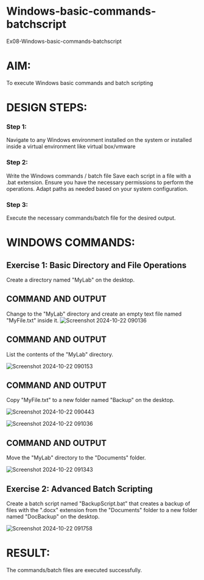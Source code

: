 # Windows-basic-commands-batchscript
Ex08-Windows-basic-commands-batchscript

# AIM:
To execute Windows basic commands and batch scripting

# DESIGN STEPS:

### Step 1:

Navigate to any Windows environment installed on the system or installed inside a virtual environment like virtual box/vmware 

### Step 2:

Write the Windows commands / batch file
Save each script in a file with a .bat extension.
Ensure you have the necessary permissions to perform the operations.
Adapt paths as needed based on your system configuration.
### Step 3:

Execute the necessary commands/batch file for the desired output. 

# WINDOWS COMMANDS:
## Exercise 1: Basic Directory and File Operations
Create a directory named "MyLab" on the desktop.


## COMMAND AND OUTPUT

Change to the "MyLab" directory and create an empty text file named "MyFile.txt" inside it.
![Screenshot 2024-10-22 090136](https://github.com/user-attachments/assets/6617509f-9597-450d-bdab-381d3f4ea156)




## COMMAND AND OUTPUT

List the contents of the "MyLab" directory.

![Screenshot 2024-10-22 090153](https://github.com/user-attachments/assets/1ed9cfd3-35bd-423c-9823-c97168ea1bea)

## COMMAND AND OUTPUT

Copy "MyFile.txt" to a new folder named "Backup" on the desktop.

![Screenshot 2024-10-22 090443](https://github.com/user-attachments/assets/ab27a70b-6da7-4c6b-bca8-f0f391756bb5)

![Screenshot 2024-10-22 091036](https://github.com/user-attachments/assets/e65ca301-8871-491e-bdaf-04a63e5805bf)



## COMMAND AND OUTPUT

Move the "MyLab" directory to the "Documents" folder.

![Screenshot 2024-10-22 091343](https://github.com/user-attachments/assets/95904aee-c679-40c6-a8b5-a7b8c881e0de)


## Exercise 2: Advanced Batch Scripting
Create a batch script named "BackupScript.bat" that creates a backup of files with the ".docx" extension from the "Documents" folder to a new folder named "DocBackup" on the desktop.


![Screenshot 2024-10-22 091758](https://github.com/user-attachments/assets/170c234e-5d90-4544-a485-7a1af7bbb851)
# RESULT:
The commands/batch files are executed successfully.




